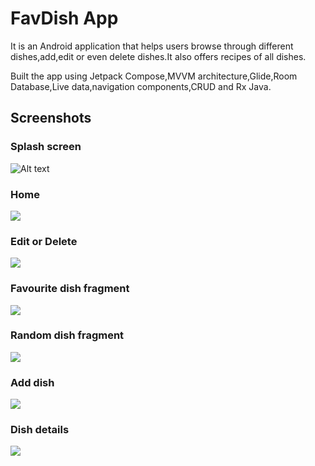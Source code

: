 
# FavDish App

It is an  Android application that helps users browse through different dishes,add,edit or even delete dishes.It also offers recipes of all dishes. 

Built the app using Jetpack Compose,MVVM architecture,Glide,Room Database,Live data,navigation components,CRUD and Rx Java.




## Screenshots
### Splash screen
![Alt text](https://github.com/Brandonbukeke/screenshots/blob/main/Screenshots/splash%20screen%20favdish.jpg)

### Home

![](https://github.com/Brandonbukeke/screenshots/blob/main/Screenshots/home%20favdish.jpg)

### Edit or Delete

![](https://github.com/Brandonbukeke/screenshots/blob/main/Screenshots/edit%20or%20delete.favdish.jpg)

### Favourite dish fragment

![](https://github.com/Brandonbukeke/screenshots/blob/main/Screenshots/Favourite%20fragment%20favdish.jpg)

### Random dish fragment

![](https://github.com/Brandonbukeke/screenshots/blob/main/Screenshots/Random%20Dish%20fragment%20favdish.jpg)

### Add dish

![](https://github.com/Brandonbukeke/screenshots/blob/main/Screenshots/add%20dishfavdish.jpg)

### Dish details

![](https://github.com/Brandonbukeke/screenshots/blob/main/Screenshots/dish%20setails%20favdish.jpg)


